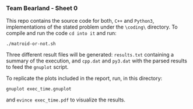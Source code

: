 ### Team Bearland - Sheet 0

This repo contains the source code for both, `C++` and `Python3`, implementations of the stated problem under the `\coding\` directory. To compile and run the code `cd into it` and run:
```
./matroid-or-not.sh
```

Three different result files will be generated: `results.txt` containing a summary of the execution, and `cpp.dat` and `py3.dat` with the parsed results to feed the `gnuplot` script.

To replicate the plots included in the report, run, in this directory:
```
gnuplot exec_time.gnuplot
```
and `evince exec_time.pdf` to visualize the results.
